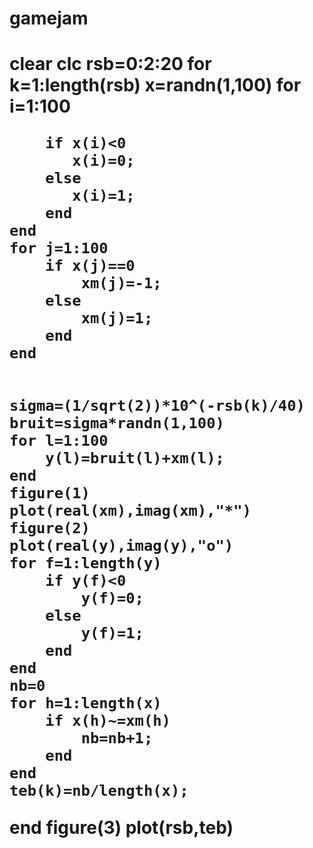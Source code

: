 # gamejam
<h1>clear
clc
rsb=0:2:20
for k=1:length(rsb)
    x=randn(1,100)
    for i=1:100
        
        if x(i)<0
           x(i)=0;
        else
           x(i)=1;
        end
    end
    for j=1:100
        if x(j)==0
            xm(j)=-1;
        else 
            xm(j)=1;
        end
    end
    
    
    sigma=(1/sqrt(2))*10^(-rsb(k)/40)
    bruit=sigma*randn(1,100)
    for l=1:100
        y(l)=bruit(l)+xm(l);
    end
    figure(1)
    plot(real(xm),imag(xm),"*")
    figure(2)
    plot(real(y),imag(y),"o")
    for f=1:length(y)
        if y(f)<0
            y(f)=0;
        else
            y(f)=1;
        end
    end
    nb=0
    for h=1:length(x)
        if x(h)~=xm(h)
            nb=nb+1;
        end
    end
    teb(k)=nb/length(x);
end
figure(3)
plot(rsb,teb)</h1>

